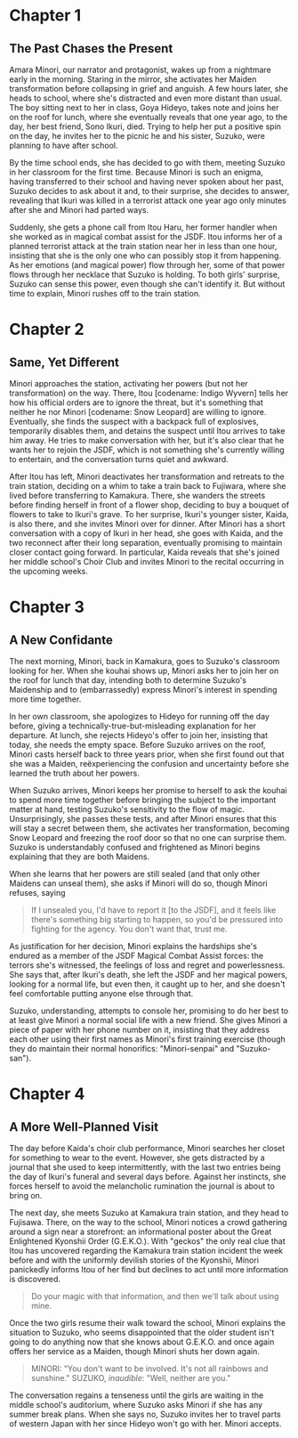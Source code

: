 # Chapter 1
## The Past Chases the Present

Amara Minori, our narrator and protagonist, wakes up from a nightmare early in the morning. Staring in the mirror, she activates her Maiden transformation before collapsing in grief and anguish. A few hours later, she heads to school, where she's distracted and even more distant than usual. The boy sitting next to her in class, Goya Hideyo, takes note and joins her on the roof for lunch, where she eventually reveals that one year ago, to the day, her best friend, Sono Ikuri, died. Trying to help her put a positive spin on the day, he invites her to the picnic he and his sister, Suzuko, were planning to have after school.

By the time school ends, she has decided to go with them, meeting Suzuko in her classroom for the first time. Because Minori is such an enigma, having transferred to their school and having never spoken about her past, Suzuko decides to ask about it and, to their surprise, she decides to answer, revealing that Ikuri was killed in a terrorist attack one year ago only minutes after she and Minori had parted ways.

Suddenly, she gets a phone call from Itou Haru, her former handler when she worked as in magical combat assist for the JSDF. Itou informs her of a planned terrorist attack at the train station near her in less than one hour, insisting that she is the only one who can possibly stop it from happening. As her emotions (and magical power) flow through her, some of that power flows through her necklace that Suzuko is holding. To both girls' surprise, Suzuko can sense this power, even though she can't identify it. But without time to explain, Minori rushes off to the train station.

# Chapter 2
## Same, Yet Different

Minori approaches the station, activating her powers (but not her transformation) on the way. There, Itou [codename: Indigo Wyvern] tells her how his official orders are to ignore the threat, but it's something that neither he nor Minori [codename: Snow Leopard] are willing to ignore. Eventually, she finds the suspect with a backpack full of explosives, temporarily disables them, and detains the suspect until Itou arrives to take him away. He tries to make conversation with her, but it's also clear that he wants her to rejoin the JSDF, which is not something she's currently willing to entertain, and the conversation turns quiet and awkward.

After Itou has left, Minori deactivates her transformation and retreats to the train station, deciding on a whim to take a train back to Fujiwara, where she lived before transferring to Kamakura. There, she wanders the streets before finding herself in front of a flower shop, deciding to buy a bouquet of flowers to take to Ikuri's grave. To her surprise, Ikuri's younger sister, Kaida, is also there, and she invites Minori over for dinner. After Minori has a short conversation with a copy of Ikuri in her head, she goes with Kaida, and the two reconnect after their long separation, eventually promising to maintain closer contact going forward. In particular, Kaida reveals that she's joined her middle school's Choir Club and invites Minori to the recital occurring in the upcoming weeks.

# Chapter 3
## A New Confidante

The next morning, Minori, back in Kamakura, goes to Suzuko's classroom looking for her. When she kouhai shows up, Minori asks her to join her on the roof for lunch that day, intending both to determine Suzuko's Maidenship and to (embarrassedly) express Minori's interest in spending more time together.

In her own classroom, she apologizes to Hideyo for running off the day before, giving a technically-true-but-misleading explanation for her departure. At lunch, she rejects Hideyo's offer to join her, insisting that today, she needs the empty space. Before Suzuko arrives on the roof, Minori casts herself back to three years prior, when she first found out that she was a Maiden, reëxperiencing the confusion and uncertainty before she learned the truth about her powers.

When Suzuko arrives, Minori keeps her promise to herself to ask the kouhai to spend more time together before bringing the subject to the important matter at hand, testing Suzuko's sensitivity to the flow of magic. Unsurprisingly, she passes these tests, and after Minori ensures that this will stay a secret between them, she activates her transformation, becoming Snow Leopard and freezing the roof door so that no one can surprise them. Suzuko is understandably confused and frightened as Minori begins explaining that they are both Maidens.

When she learns that her powers are still sealed (and that only other Maidens can unseal them), she asks if Minori will do so, though Minori refuses, saying

> If I unsealed you, I'd have to report it [to the JSDF], and it feels like there's something big starting to happen, so you'd be pressured into fighting for the agency. You don't want that, trust me.

As justification for her decision, Minori explains the hardships she's endured as a member of the JSDF Magical Combat Assist forces: the terrors she's witnessed, the feelings of loss and regret and powerlessness. She says that, after Ikuri's death, she left the JSDF and her magical powers, looking for a normal life, but even then, it caught up to her, and she doesn't feel comfortable putting anyone else through that.

Suzuko, understanding, attempts to console her, promising to do her best to at least give Minori a normal social life with a new friend. She gives Minori a piece of paper with her phone number on it, insisting that they address each other using their first names as Minori's first training exercise (though they do maintain their normal honorifics: "Minori-senpai" and "Suzuko-san").

# Chapter 4
## A More Well-Planned Visit

The day before Kaida's choir club performance, Minori searches her closet for something to wear to the event. However, she gets distracted by a journal that she used to keep intermittently, with the last two entries being the day of Ikuri's funeral and several days before. Against her instincts, she forces herself to avoid the melancholic rumination the journal is about to bring on.

The next day, she meets Suzuko at Kamakura train station, and they head to Fujisawa. There, on the way to the school, Minori notices a crowd gathering around a sign near a storefront: an informational poster about the Great Enlightened Kyonshii Order (G.E.K.O.). With "geckos" the only real clue that Itou has uncovered regarding the Kamakura train station incident the week before and with the uniformly devilish stories of the Kyonshii, Minori panickedly informs Itou of her find but declines to act until more information is discovered.

> Do your magic with that information, and then we'll talk about using mine.

Once the two girls resume their walk toward the school, Minori explains the situation to Suzuko, who seems disappointed that the older student isn't going to do anything now that she knows about G.E.K.O. and once again offers her service as a Maiden, though Minori shuts her down again.

> MINORI: "You don't want to be involved. It's not all rainbows and sunshine."
> SUZUKO, *inaudible*: "Well, neither are you."

The conversation regains a tenseness until the girls are waiting in the middle school's auditorium, where Suzuko asks Minori if she has any summer break plans. When she says no, Suzuko invites her to travel parts of western Japan with her since Hideyo won't go with her. Minori accepts.


